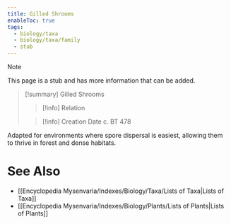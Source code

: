 ```yaml
---
title: Gilled Shrooms
enableToc: true
tags:
  - biology/taxa
  - biology/taxa/family
  - stub
---
```


> [!note]
> This page is a stub and has more information that can be added.

> [!summary] Gilled Shrooms
> > [!info] Relation
>
> > [!info] Creation Date
> > c. BT 478

Adapted for environments where spore dispersal is easiest, allowing them to thrive in forest and dense habitats.

# See Also
- [[Encyclopedia Mysenvaria/Indexes/Biology/Taxa/Lists of Taxa|Lists of Taxa]]
- [[Encyclopedia Mysenvaria/Indexes/Biology/Plants/Lists of Plants|Lists of Plants]]
